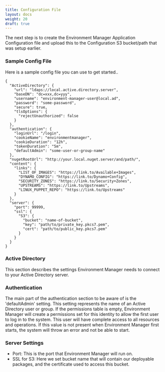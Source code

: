 ```yaml
---
title: Configuration File
layout: docs
weight: 20
draft: true
---
```


The next step is to create the Environment Manager Application Configuration file and upload this to the Configuration S3 bucket/path that was setup earlier.

### Sample Config File

Here is a sample config file you can use to get started..

```
{
  "ActiveDirectory": {
    "url": "ldaps://local.active.directory.server",
    "baseDN": "dc=xxx,dc=yyy",
    "username": "environment-manager-user@local.ad",
    "password": "some-password",
    "secure": true,
    "tlsOptions": {
      "rejectUnauthorized": false
    }
  },
  "authentication": {
    "loginUrl": "/login",
    "cookieName": "environmentmanager",
    "cookieDuration": "12h",
    "tokenDuration": "5m",
    "defaultAdmin": "some-user-or-group-name"
  },
  "nugetRootUrl": "http://your.local.nuget.server/and/path/",
  "content": {
    "links": {
      "LIST_OF_IMAGES": "https://link.to/Available+Images",
      "DYNAMO_CONFIG": "https://link.to/Dynamo+Config",
      "SECURITY_ZONES": "https://link.to/Security+Zones",
      "UPSTREAMS": "https://link.to/Upstreams",
      "LINUX_PUPPET_REPO": "https://link.to/Upstreams"
    }
  },
  "server": {
    "port": 99999,
    "ssl": {
      "S3": {
        "bucket": "name-of-bucket",
        "key": "path/to/private_key.pkcs7.pem",
        "cert": "path/to/public_key.pkcs7.pem"
      }
    }
  }
}
```

### Active Directory

This section describes the settings Environment Manager needs to connect to your Active Directory server.

### Authentication

The main part of the authentication section to be aware of is the 'defaultAdmin' setting. This setting represents the name of an Active Directory user or group. If the permissions table is empty, Environment Manager will create a permissions set for this identity to allow the first user to log in to the system. This user will have complete access to all resources and operations. If this value is not present when Environment Manager first starts, the system will throw an error and not be able to start.

### Server Settings

- Port: This is the port that Environment Manager will run on.
- SSL for S3: Here we set bucket name that will contain our deployable packages, and the certificate used to access this bucket.